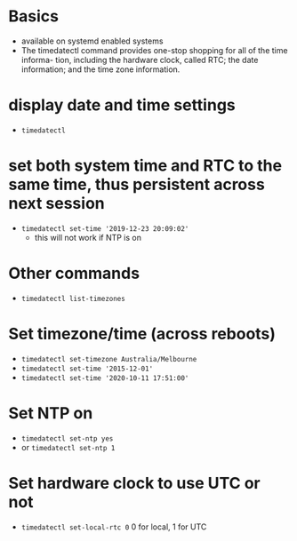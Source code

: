 # Basics
- available on systemd enabled systems
- The timedatectl command provides one-stop shopping for all of the time informa- tion, including the hardware clock, called RTC; the date information; and the time zone information.

# display date and time settings
- `timedatectl`

# set both system time and RTC to the same time, thus persistent across next session
- `timedatectl set-time '2019-12-23 20:09:02'`
    - this will not work if NTP is on

# Other commands
- `timedatectl list-timezones`

# Set timezone/time (across reboots)
- `timedatectl set-timezone Australia/Melbourne`
- `timedatectl set-time '2015-12-01'`
- `timedatectl set-time '2020-10-11 17:51:00'`

# Set NTP on
- `timedatectl set-ntp yes`
- or `timedatectl set-ntp 1`

# Set hardware clock to use UTC or not
- `timedatectl set-local-rtc 0` 0 for local, 1 for UTC
